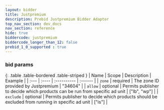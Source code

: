 ```yaml
---
layout: bidder
title: Justpremium
description: Prebid Justpremium Bidder Adaptor
top_nav_section: dev_docs
nav_section: reference
hide: true
biddercode: justpremium
biddercode_longer_than_12: false
prebid_1_0_supported : true
---
```




### bid params

{: .table .table-bordered .table-striped }
| Name | Scope | Description | Example |
| :--- | :---- | :---------- | :------ |
| `zone` | required | The zone ID provided by Justpremium | "34604" |
| `allow` | optional | Permits publisher to decide which products can be run from specific ad unit | ["lb", "wp"] |
| `exclude` | optional | Permits publisher to decide which products should be excluded from running in specific ad unit | ["is"] |


